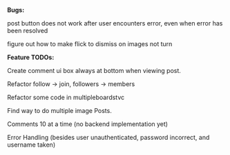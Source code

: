 **Bugs:**

post button does not work after user encounters error, even when error has been resolved

figure out how to make flick to dismiss on images not turn

**Feature TODOs:**

Create comment ui box always at bottom when viewing post.

Refactor follow -> join, followers -> members

Refactor some code in multipleboardstvc

Find way to do multiple image Posts.

Comments 10 at a time (no backend implementation yet)

Error Handling (besides user unauthenticated, password incorrect, and username taken)





